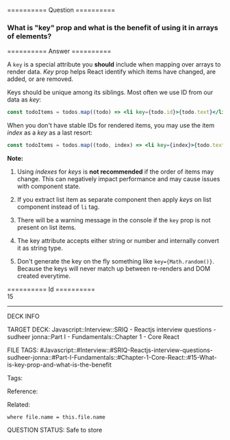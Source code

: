 ========== Question ==========  

### What is "key" prop and what is the benefit of using it in arrays of elements?  

========== Answer ==========  

A `key` is a special attribute you **should** include when mapping over arrays
to render data. _Key_ prop helps React identify which items have changed, are
added, or are removed.

Keys should be unique among its siblings. Most often we use ID from our data as
_key_:

```jsx
const todoItems = todos.map((todo) => <li key={todo.id}>{todo.text}</li>);
```

When you don't have stable IDs for rendered items, you may use the item _index_
as a _key_ as a last resort:

```jsx
const todoItems = todos.map((todo, index) => <li key={index}>{todo.text}</li>);
```

**Note:**

1. Using _indexes_ for _keys_ is **not recommended** if the order of items may
   change. This can negatively impact performance and may cause issues with
   component state.

2. If you extract list item as separate component then apply _keys_ on list
   component instead of `li` tag.

3. There will be a warning message in the console if the `key` prop is not
   present on list items.

4. The key attribute accepts either string or number and internally convert it
   as string type.

5. Don't generate the key on the fly something like `key={Math.random()}`.
   Because the keys will never match up between re-renders and DOM created
   everytime.

========== Id ==========  
15

---

DECK INFO

TARGET DECK: Javascript::Interview::SRIQ - Reactjs interview questions - sudheer jonna::Part I - Fundamentals::Chapter 1 - Core React

FILE TAGS: #Javascript::#Interview::#SRIQ-Reactjs-interview-questions-sudheer-jonna::#Part-I-Fundamentals::#Chapter-1-Core-React::#15-What-is-key-prop-and-what-is-the-benefit

Tags:

Reference:

Related:

```dataview
where file.name = this.file.name
```
QUESTION STATUS: Safe to store
